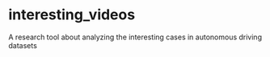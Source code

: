 # interesting_videos
A research tool about analyzing the interesting cases in autonomous driving datasets
